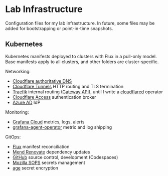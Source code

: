 # Lab Infrastructure
Configuration files for my lab infrastructure. In future, some files may be added for bootstrapping or point-in-time snapshots.

## Kubernetes 
Kubernetes manifests deployed to clusters with Flux in a pull-only model. Base manifests apply to all clusters, and other folders are cluster-specific.

Networking:
* [Cloudflare authoritative DNS](https://www.cloudflare.com/dns/)
* [Cloudflare Tunnels](https://www.cloudflare.com/products/tunnel/) HTTP routing and TLS termination
* [Traefik](https://github.com/traefik/traefik) internal routing ([Gateway API](https://gateway-api.sigs.k8s.io/)), until I write a [cloudflared](https://github.com/cloudflare/cloudflared) operator
* [Cloudflare Access](https://www.cloudflare.com/products/zero-trust/access/) authentication broker
* [Azure AD](https://www.microsoft.com/microsoft-365/p/microsoft-365-personal/cfq7ttc0k5bf) IdP

Monitoring:
* [Grafana Cloud](https://grafana.com/products/cloud/) metrics, logs, alerts
* [grafana-agent-operator](https://github.com/grafana/agent) metric and log shipping

GitOps:
* [Flux](https://fluxcd.io/) manifest reconciliation
* [Mend Renovate](https://www.mend.io/free-developer-tools/renovate/) dependency updates
* [GitHub](https://github.com/) source control, development (Codespaces)
* [Mozilla SOPS](https://github.com/mozilla/sops) secrets management
* [age](https://github.com/FiloSottile/age) secret encryption
